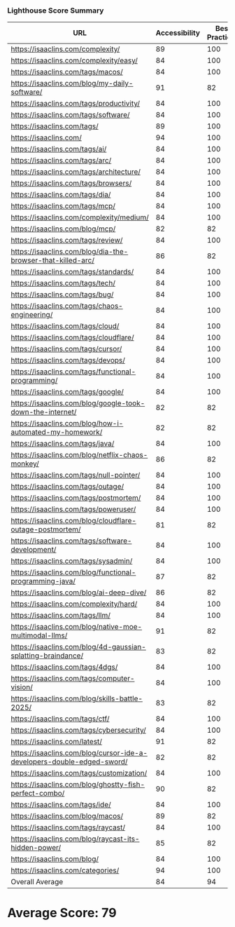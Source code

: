 ### Lighthouse Score Summary
| URL | Accessibility | Best Practices | Performance | SEO |
|-----|---------------|----------------|-------------|-----|
| https://isaaclins.com/complexity/ | 89 | 100 | 39 | 90 |
| https://isaaclins.com/complexity/easy/ | 84 | 100 | 48 | 90 |
| https://isaaclins.com/tags/macos/ | 84 | 100 | 48 | 90 |
| https://isaaclins.com/blog/my-daily-software/ | 91 | 82 | 45 | 100 |
| https://isaaclins.com/tags/productivity/ | 84 | 100 | 48 | 90 |
| https://isaaclins.com/tags/software/ | 84 | 100 | 47 | 90 |
| https://isaaclins.com/tags/ | 89 | 100 | 51 | 90 |
| https://isaaclins.com/ | 94 | 100 | 48 | 80 |
| https://isaaclins.com/tags/ai/ | 84 | 100 | 48 | 90 |
| https://isaaclins.com/tags/arc/ | 84 | 100 | 48 | 90 |
| https://isaaclins.com/tags/architecture/ | 84 | 100 | 47 | 90 |
| https://isaaclins.com/tags/browsers/ | 84 | 100 | 48 | 90 |
| https://isaaclins.com/tags/dia/ | 84 | 100 | 48 | 90 |
| https://isaaclins.com/tags/mcp/ | 84 | 100 | 50 | 90 |
| https://isaaclins.com/complexity/medium/ | 84 | 100 | 48 | 90 |
| https://isaaclins.com/blog/mcp/ | 82 | 82 | 36 | 100 |
| https://isaaclins.com/tags/review/ | 84 | 100 | 51 | 90 |
| https://isaaclins.com/blog/dia-the-browser-that-killed-arc/ | 86 | 82 | 43 | 100 |
| https://isaaclins.com/tags/standards/ | 84 | 100 | 48 | 90 |
| https://isaaclins.com/tags/tech/ | 84 | 100 | 50 | 90 |
| https://isaaclins.com/tags/bug/ | 84 | 100 | 48 | 90 |
| https://isaaclins.com/tags/chaos-engineering/ | 84 | 100 | 48 | 90 |
| https://isaaclins.com/tags/cloud/ | 84 | 100 | 48 | 90 |
| https://isaaclins.com/tags/cloudflare/ | 84 | 100 | 51 | 90 |
| https://isaaclins.com/tags/cursor/ | 84 | 100 | 48 | 90 |
| https://isaaclins.com/tags/devops/ | 84 | 100 | 51 | 90 |
| https://isaaclins.com/tags/functional-programming/ | 84 | 100 | 51 | 90 |
| https://isaaclins.com/tags/google/ | 84 | 100 | 48 | 90 |
| https://isaaclins.com/blog/google-took-down-the-internet/ | 82 | 82 | 38 | 100 |
| https://isaaclins.com/blog/how-i-automated-my-homework/ | 82 | 82 | 42 | 100 |
| https://isaaclins.com/tags/java/ | 84 | 100 | 48 | 90 |
| https://isaaclins.com/blog/netflix-chaos-monkey/ | 86 | 82 | 37 | 100 |
| https://isaaclins.com/tags/null-pointer/ | 84 | 100 | 48 | 90 |
| https://isaaclins.com/tags/outage/ | 84 | 100 | 51 | 90 |
| https://isaaclins.com/tags/postmortem/ | 84 | 100 | 48 | 90 |
| https://isaaclins.com/tags/poweruser/ | 84 | 100 | 48 | 90 |
| https://isaaclins.com/blog/cloudflare-outage-postmortem/ | 81 | 82 | 42 | 100 |
| https://isaaclins.com/tags/software-development/ | 84 | 100 | 48 | 90 |
| https://isaaclins.com/tags/sysadmin/ | 84 | 100 | 48 | 90 |
| https://isaaclins.com/blog/functional-programming-java/ | 87 | 82 | 43 | 100 |
| https://isaaclins.com/blog/ai-deep-dive/ | 86 | 82 | 35 | 100 |
| https://isaaclins.com/complexity/hard/ | 84 | 100 | 48 | 90 |
| https://isaaclins.com/tags/llm/ | 84 | 100 | 48 | 90 |
| https://isaaclins.com/blog/native-moe-multimodal-llms/ | 91 | 82 | 40 | 100 |
| https://isaaclins.com/blog/4d-gaussian-splatting-braindance/ | 83 | 82 | 45 | 100 |
| https://isaaclins.com/tags/4dgs/ | 84 | 100 | 48 | 90 |
| https://isaaclins.com/tags/computer-vision/ | 84 | 100 | 48 | 90 |
| https://isaaclins.com/blog/skills-battle-2025/ | 83 | 82 | 46 | 100 |
| https://isaaclins.com/tags/ctf/ | 84 | 100 | 48 | 90 |
| https://isaaclins.com/tags/cybersecurity/ | 84 | 100 | 48 | 90 |
| https://isaaclins.com/latest/ | 91 | 82 | 47 | 100 |
| https://isaaclins.com/blog/cursor-ide-a-developers-double-edged-sword/ | 82 | 82 | 47 | 100 |
| https://isaaclins.com/tags/customization/ | 84 | 100 | 48 | 90 |
| https://isaaclins.com/blog/ghostty-fish-perfect-combo/ | 90 | 82 | 48 | 100 |
| https://isaaclins.com/tags/ide/ | 84 | 100 | 48 | 90 |
| https://isaaclins.com/blog/macos/ | 89 | 82 | 48 | 100 |
| https://isaaclins.com/tags/raycast/ | 84 | 100 | 47 | 90 |
| https://isaaclins.com/blog/raycast-its-hidden-power/ | 85 | 82 | 47 | 100 |
| https://isaaclins.com/blog/ | 84 | 100 | 48 | 90 |
| https://isaaclins.com/categories/ | 94 | 100 | 48 | 90 |
| Overall Average | 84 | 94 | 46 | 92 |

# Average Score: 79
